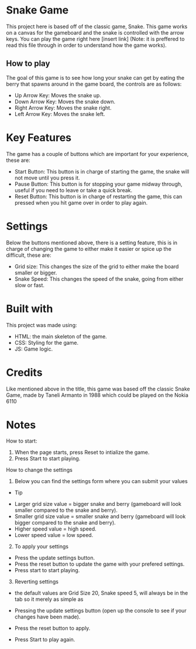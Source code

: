 # Snake Game

This project here is based off of the classic game, Snake. This game works on a canvas for the gameboard and the snake is controlled with the arrow keys. You can play the game right here [insert link] (Note: it is preffered to read this file through in order to understand how the game works).

## How to play

The goal of this game is to see how long your snake can get by eating the berry that spawns around in the game board, the controls are as follows:

* Up Arrow Key: Moves the snake up.
* Down Arrow Key: Moves the snake down.
* Right Arrow Key: Moves the snake right.
* Left Arrow Key: Moves the snake left.

# Key Features

The game has a couple of buttons which are important for your experience, these are:

* Start Button: This button is in charge of starting the game, the snake will not move until you press it.
* Pause Button: This button is for stopping your game midway through, useful if you need to leave or take a quick break.
* Reset Button: This button is in charge of restarting the game, this can pressed when you hit game over in order to play again.

# Settings

Below the buttons mentioned above, there is a setting feature, this is in charge of changing the game to either make it easier or spice up the difficult, these are:

* Grid size: This changes the size of the grid to either make the board smaller or bigger.
* Snake Speed: This changes the speed of the snake, going from either slow or fast.

# Built with

This project was made using:

* HTML: the main skeleton of the game.
* CSS: Styling for the game.
* JS: Game logic.

# Credits

Like mentioned  above in the title, this game was based off the classic Snake Game, made by Taneli Armanto in 1988 which could be played on the Nokia 6110

# Notes

How to start:
1. When the page starts, press Reset to intialize the game. 
2. Press Start to start playing.

How to change the settings
1. Below you can find the settings form where you can submit your values
* Tip
- Larger grid size value  = bigger snake and berry (gameboard will look smaller compared to the snake and berry).
- Smaller grid size  value = smaller snake and berry (gameboard will look bigger compared to the snake and berry).
- Higher speed value = high speed.
- Lower speed value = low speed.

2. To apply your settings
- Press the update settings button.
- Press the reset button to update the game with your prefered settings.
- Press start to start playing.

3. Reverting settings
- the default values are Grid Size 20, Snake speed 5, will always be in the tab so it merely as simple as

- Pressing the update settings button (open up the console to see if your changes have been made).
- Press the reset button to apply.
- Press Start to play again.
